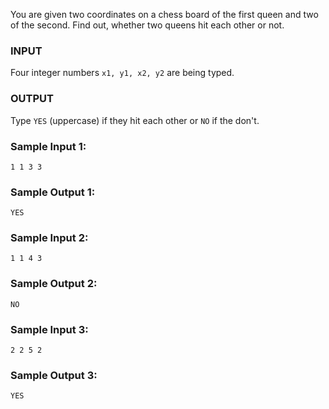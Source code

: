 You are given two coordinates on a chess board of
the first queen and two of the second. Find out,
whether two queens hit each other or not.

### INPUT

Four integer numbers `x1, y1, x2, y2` are being typed.

### OUTPUT

Type `YES` (uppercase) if they hit each other or `NO` if the don't.

### Sample Input 1:

```
1 1 3 3
```

### Sample Output 1:

```
YES
```

### Sample Input 2:

```
1 1 4 3
```

### Sample Output 2:

```
NO
```

### Sample Input 3:

```
2 2 5 2
```

### Sample Output 3:

```
YES
```
